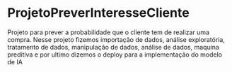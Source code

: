 # ProjetoPreverInteresseCliente
Projeto para prever a probabilidade que o cliente tem de realizar uma compra. Nesse projeto fizemos importação de dados, análise exploratória, tratamento de dados, manipulação de dados, análise de dados, maquina preditiva e por ultimo dizemos o deploy para a implementação do modelo de IA
